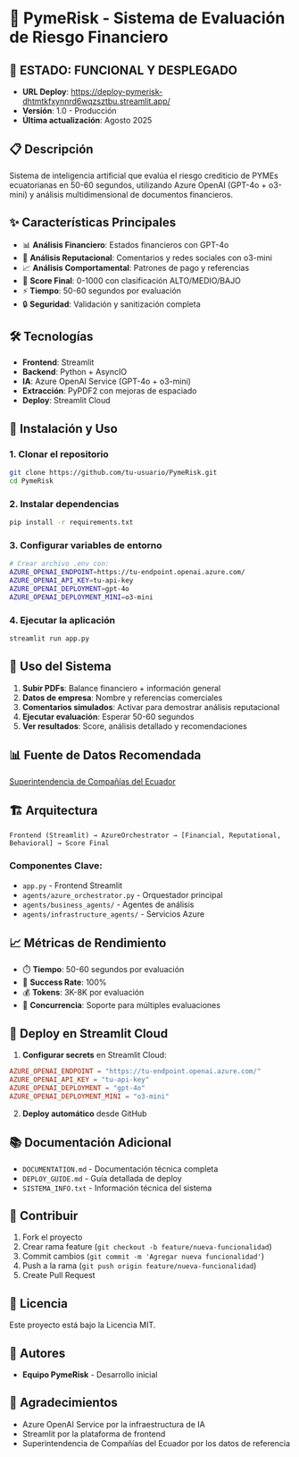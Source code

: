 # 🏦 PymeRisk - Sistema de Evaluación de Riesgo Financiero

## 🚀 **ESTADO: FUNCIONAL Y DESPLEGADO**
- **URL Deploy**: https://deploy-pymerisk-dhtmtkfxynnrd6wqzsztbu.streamlit.app/
- **Versión**: 1.0 - Producción
- **Última actualización**: Agosto 2025

## 📋 Descripción

Sistema de inteligencia artificial que evalúa el riesgo crediticio de PYMEs ecuatorianas en 50-60 segundos, utilizando Azure OpenAI (GPT-4o + o3-mini) y análisis multidimensional de documentos financieros.

## ✨ Características Principales

- 📊 **Análisis Financiero**: Estados financieros con GPT-4o
- 🌟 **Análisis Reputacional**: Comentarios y redes sociales con o3-mini  
- 📈 **Análisis Comportamental**: Patrones de pago y referencias
- 🎯 **Score Final**: 0-1000 con clasificación ALTO/MEDIO/BAJO
- ⚡ **Tiempo**: 50-60 segundos por evaluación
- 🔒 **Seguridad**: Validación y sanitización completa

## 🛠️ Tecnologías

- **Frontend**: Streamlit
- **Backend**: Python + AsyncIO
- **IA**: Azure OpenAI Service (GPT-4o + o3-mini)
- **Extracción**: PyPDF2 con mejoras de espaciado
- **Deploy**: Streamlit Cloud

## 🚀 Instalación y Uso

### 1. Clonar el repositorio
```bash
git clone https://github.com/tu-usuario/PymeRisk.git
cd PymeRisk
```

### 2. Instalar dependencias
```bash
pip install -r requirements.txt
```

### 3. Configurar variables de entorno
```bash
# Crear archivo .env con:
AZURE_OPENAI_ENDPOINT=https://tu-endpoint.openai.azure.com/
AZURE_OPENAI_API_KEY=tu-api-key
AZURE_OPENAI_DEPLOYMENT=gpt-4o
AZURE_OPENAI_DEPLOYMENT_MINI=o3-mini
```

### 4. Ejecutar la aplicación
```bash
streamlit run app.py
```

## 📱 Uso del Sistema

1. **Subir PDFs**: Balance financiero + información general
2. **Datos de empresa**: Nombre y referencias comerciales
3. **Comentarios simulados**: Activar para demostrar análisis reputacional
4. **Ejecutar evaluación**: Esperar 50-60 segundos
5. **Ver resultados**: Score, análisis detallado y recomendaciones

## 📊 Fuente de Datos Recomendada

[Superintendencia de Compañías del Ecuador](https://appscvsgen.supercias.gob.ec/consultaCompanias/societario/busquedaCompanias.jsf)

## 🏗️ Arquitectura

```
Frontend (Streamlit) → AzureOrchestrator → [Financial, Reputational, Behavioral] → Score Final
```

### Componentes Clave:
- `app.py` - Frontend Streamlit
- `agents/azure_orchestrator.py` - Orquestador principal
- `agents/business_agents/` - Agentes de análisis
- `agents/infrastructure_agents/` - Servicios Azure

## 📈 Métricas de Rendimiento

- ⏱️ **Tiempo**: 50-60 segundos por evaluación
- 🎯 **Success Rate**: 100%
- 💰 **Tokens**: 3K-8K por evaluación
- 🔄 **Concurrencia**: Soporte para múltiples evaluaciones

## 🔧 Deploy en Streamlit Cloud

1. **Configurar secrets** en Streamlit Cloud:
```toml
AZURE_OPENAI_ENDPOINT = "https://tu-endpoint.openai.azure.com/"
AZURE_OPENAI_API_KEY = "tu-api-key"
AZURE_OPENAI_DEPLOYMENT = "gpt-4o"
AZURE_OPENAI_DEPLOYMENT_MINI = "o3-mini"
```

2. **Deploy automático** desde GitHub

## 📚 Documentación Adicional

- `DOCUMENTATION.md` - Documentación técnica completa
- `DEPLOY_GUIDE.md` - Guía detallada de deploy
- `SISTEMA_INFO.txt` - Información técnica del sistema

## 🤝 Contribuir

1. Fork el proyecto
2. Crear rama feature (`git checkout -b feature/nueva-funcionalidad`)
3. Commit cambios (`git commit -m 'Agregar nueva funcionalidad'`)
4. Push a la rama (`git push origin feature/nueva-funcionalidad`)
5. Create Pull Request

## 📄 Licencia

Este proyecto está bajo la Licencia MIT.

## 👥 Autores

- **Equipo PymeRisk** - Desarrollo inicial

## 🙏 Agradecimientos

- Azure OpenAI Service por la infraestructura de IA
- Streamlit por la plataforma de frontend
- Superintendencia de Compañías del Ecuador por los datos de referencia

